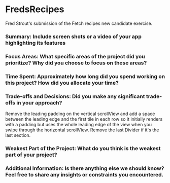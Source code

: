 # FredsRecipes
Fred Strout's submission of the Fetch recipes new candidate exercise.
### Summary: Include screen shots or a video of your app highlighting its features

### Focus Areas: What specific areas of the project did you prioritize? Why did you choose to focus on these areas?

### Time Spent: Approximately how long did you spend working on this project? How did you allocate your time?

### Trade-offs and Decisions: Did you make any significant trade-offs in your approach?
Remove the leading padding on the vertical scrollView and add a space between the leading edge and the first tile in each row so it initially renders with a padding but uses the whole leading edge of the view when you swipe through the horizontal scrollView.
Remove the last Divider if it's the last section.

### Weakest Part of the Project: What do you think is the weakest part of your project?

### Additional Information: Is there anything else we should know? Feel free to share any insights or constraints you encountered.
